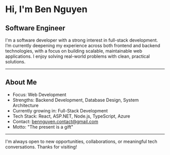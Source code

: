 # Hi, I'm Ben Nguyen

## Software Engineer

I'm a software developer with a strong interest in full-stack development. I’m currently deepening my experience across both frontend and backend technologies, with a focus on building scalable, maintainable web applications. I enjoy solving real-world problems with clean, practical solutions.

---

## About Me

- Focus: Web Development  
- Strengths: Backend Development, Database Design, System Architecture  
- Currently growing in: Full-Stack Development  
- Tech Stack: React, ASP.NET, Node.js, TypeScript, Azure  
- Contact: bennguyen.contact@gmail.com  
- Motto: "The present is a gift"
---
I'm always open to new opportunities, collaborations, or meaningful tech conversations. Thanks for visiting!
